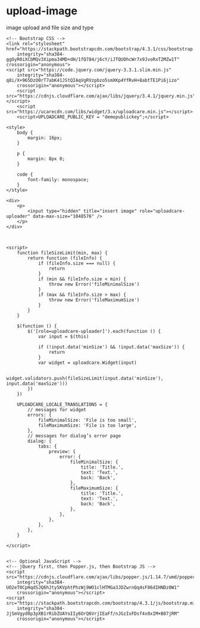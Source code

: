 # upload-image
image upload and file size and type
<!doctype html>
<html lang="en">

<head>
    <title>Title</title>
    <!-- Required meta tags -->
    <meta charset="utf-8">
    <meta name="viewport" content="width=device-width, initial-scale=1, shrink-to-fit=no">

    <!-- Bootstrap CSS -->
    <link rel="stylesheet" href="https://stackpath.bootstrapcdn.com/bootstrap/4.3.1/css/bootstrap.min.css"
        integrity="sha384-ggOyR0iXCbMQv3Xipma34MD+dH/1fQ784/j6cY/iJTQUOhcWr7x9JvoRxT2MZw1T" crossorigin="anonymous">
    <script src="https://code.jquery.com/jquery-3.3.1.slim.min.js"
        integrity="sha384-q8i/X+965DzO0rT7abK41JStQIAqVgRVzpbzo5smXKp4YfRvH+8abtTE1Pi6jizo"
        crossorigin="anonymous"></script>
        <script src="https://cdnjs.cloudflare.com/ajax/libs/jquery/3.4.1/jquery.min.js"></script>
        <script src="https://ucarecdn.com/libs/widget/3.x/uploadcare.min.js"></script>
        <script>UPLOADCARE_PUBLIC_KEY = "demopublickey";</script>

    <style>
        body {
            margin: 16px;
        }

        p {
            margin: 8px 0;
        }

        code {
            font-family: monospace;
        }
    </style>
</head>

<body>


    <div>
        <p>
            <input type="hidden" title="insert image" role="uploadcare-uploader" data-max-size="1048576" />
        </p>
    </div>



    <script>
        function fileSizeLimit(min, max) {
            return function (fileInfo) {
                if (fileInfo.size === null) {
                    return
                }
                if (min && fileInfo.size < min) {
                    throw new Error('fileMinimalSize')
                }
                if (max && fileInfo.size > max) {
                    throw new Error('fileMaximumSize')
                }
            }
        }

        $(function () {
            $('[role=uploadcare-uploader]').each(function () {
                var input = $(this)

                if (!input.data('minSize') && !input.data('maxSize')) {
                    return
                }
                var widget = uploadcare.Widget(input)

                widget.validators.push(fileSizeLimit(input.data('minSize'), input.data('maxSize')))
            })
        })

        UPLOADCARE_LOCALE_TRANSLATIONS = {
            // messages for widget
            errors: {
                fileMinimalSize: 'File is too small',
                fileMaximumSize: 'File is too large',
            },
            // messages for dialog’s error page
            dialog: {
                tabs: {
                    preview: {
                        error: {
                            fileMinimalSize: {
                                title: 'Title.',
                                text: 'Text.',
                                back: 'Back',
                            },
                            fileMaximumSize: {
                                title: 'Title.',
                                text: 'Text.',
                                back: 'Back',
                            },
                        },
                    },
                },
            },
        }

    </script>


    <!-- Optional JavaScript -->
    <!-- jQuery first, then Popper.js, then Bootstrap JS -->
    <script src="https://cdnjs.cloudflare.com/ajax/libs/popper.js/1.14.7/umd/popper.min.js"
        integrity="sha384-UO2eT0CpHqdSJQ6hJty5KVphtPhzWj9WO1clHTMGa3JDZwrnQq4sF86dIHNDz0W1"
        crossorigin="anonymous"></script>
    <script src="https://stackpath.bootstrapcdn.com/bootstrap/4.3.1/js/bootstrap.min.js"
        integrity="sha384-JjSmVgyd0p3pXB1rRibZUAYoIIy6OrQ6VrjIEaFf/nJGzIxFDsf4x0xIM+B07jRM"
        crossorigin="anonymous"></script>
</body>

</html>
